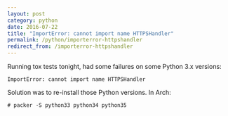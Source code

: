 ```yaml
---
layout: post
category: python
date: 2016-07-22
title: "ImportError: cannot import name HTTPSHandler"
permalink: /python/importerror-httpshandler
redirect_from: /importerror-httpshandler
---
```

Running tox tests tonight, had some failures on some Python 3.x versions:

    ImportError: cannot import name HTTPSHandler

Solution was to re-install those Python versions. In Arch:

    # packer -S python33 python34 python35
